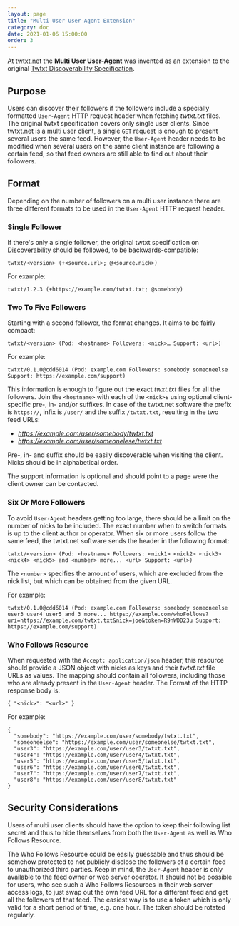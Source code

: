 ```yaml
---
layout: page
title: "Multi User User-Agent Extension"
category: doc
date: 2021-01-06 15:00:00
order: 3
---
```


At [twtxt.net](https://twtxt.net/) the **Multi User User-Agent** was invented
as an extension to the original [Twtxt Discoverability
Specification](https://twtxt.readthedocs.io/en/latest/user/discoverability.html).

## Purpose

Users can discover their followers if the followers include a specially
formatted `User-Agent` HTTP request header when fetching *twtxt.txt* files. The
original twtxt specification covers only single user clients. Since twtxt.net
is a multi user client, a single `GET` request is enough to present several
users the same feed. However, the `User-Agent` header needs to be modified when
several users on the same client instance are following a certain feed, so that
feed owners are still able to find out about their followers.

## Format

Depending on the number of followers on a multi user instance there are three
different formats to be used in the `User-Agent` HTTP request header.

### Single Follower

If there's only a single follower, the original twtxt specification on
[Discoverability](https://twtxt.readthedocs.io/en/latest/user/discoverability.html)
should be followed, to be backwards-compatible:

```
twtxt/<version> (+<source.url>; @<source.nick>)
```

For example:

```
twtxt/1.2.3 (+https://example.com/twtxt.txt; @somebody)
```

### Two To Five Followers

Starting with a second follower, the format changes. It aims to be fairly
compact:

```
twtxt/<version> (Pod: <hostname> Followers: <nick>… Support: <url>)
```

For example:

```
twtxt/0.1.0@cdd6014 (Pod: example.com Followers: somebody someoneelse Support: https://example.com/support)
```

This information is enough to figure out the exact *twxt.txt* files for all the
followers. Join the `<hostname>` with each of the `<nick>`s using optional
client-specific pre-, in- and/or suffixes. In case of the twtxt.net software
the prefix is `https://`, infix is `/user/` and the suffix `/twtxt.txt`,
resulting in the two feed URLs:

* *https://example.com/user/somebody/twtxt.txt*
* *https://example.com/user/someonelese/twtxt.txt*

Pre-, in- and suffix should be easily discoverable when visiting the client.
Nicks should be in alphabetical order.

The support information is optional and should point to a page were the client
owner can be contacted.

### Six Or More Followers

To avoid `User-Agent` headers getting too large, there should be a limit on the
number of nicks to be included. The exact number when to switch formats is up to
the client author or operator. When six or more users follow the same feed, the
twtxt.net software sends the header in the following format:

```
twtxt/<version> (Pod: <hostname> Followers: <nick1> <nick2> <nick3> <nick4> <nick5> and <number> more... <url> Support: <url>)
```

The `<number>` specifies the amount of users, which are excluded from the nick
list, but which can be obtained from the given URL.

For example:

```
twtxt/0.1.0@cdd6014 (Pod: example.com Followers: somebody someoneelse user3 user4 user5 and 3 more... https://example.com/whoFollows?uri=https://example.com/twtxt.txt&nick=joe&token=R9nWDD23u Support: https://example.com/support)
```

### Who Follows Resource

When requested with the `Accept: application/json` header, this resource should
provide a JSON object with nicks as keys and their *twtxt.txt* file URLs as
values. The mapping should contain all followers, including those who are
already present in the `User-Agent` header. The Format of the HTTP response
body is:

```
{ "<nick>": "<url>" }
```

For example:

```
{
  "somebody": "https://example.com/user/somebody/twtxt.txt",
  "someoneelse": "https://example.com/user/someonelse/twtxt.txt",
  "user3": "https://example.com/user/user3/twtxt.txt",
  "user4": "https://example.com/user/user4/twtxt.txt",
  "user5": "https://example.com/user/user5/twtxt.txt",
  "user6": "https://example.com/user/user6/twtxt.txt",
  "user7": "https://example.com/user/user7/twtxt.txt",
  "user8": "https://example.com/user/user8/twtxt.txt"
}
```

## Security Considerations

Users of multi user clients should have the option to keep their following list
secret and thus to hide themselves from both the `User-Agent` as well as Who
Follows Resource.

The Who Follows Resource could be easily guessable and thus should be somehow
protected to not publicly disclose the followers of a certain feed to
unauthorized third parties. Keep in mind, the `User-Agent` header is only
available to the feed owner or web server operator. It should not be possible
for users, who see such a Who Follows Resources in their web server access
logs, to just swap out the own feed URL for a different feed and get all the
followers of that feed. The easiest way is to use a token which is only valid
for a short period of time, e.g. one hour. The token should be rotated
regularly.

